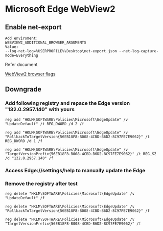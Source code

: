 # Microsoft Edge WebView2
## Enable net-export
    Add enviroment:
    WEBVIEW2_ADDITIONAL_BROWSER_ARGUMENTS
    Value:
    --log-net-log=%USERPROFILE%\Desktop\net-export.json --net-log-capture-mode=Everything

Refer document

[WebView2 browser flags](https://learn.microsoft.com/en-us/microsoft-edge/webview2/concepts/webview-features-flags?tabs=dotnetcsharp)


## Downgrade
### Add following registry and repace the Edge version "132.0.2957.140" with yours
    reg add "HKLM\SOFTWARE\Policies\Microsoft\EdgeUpdate" /v "UpdateDefault" /t REG_DWORD /d 2 /f

    reg add "HKLM\SOFTWARE\Policies\Microsoft\EdgeUpdate" /v "RollbackToTargetVersion{56EB18F8-B008-4CBD-B6D2-8C97FE7E9062}" /t REG_DWORD /d 1 /f

    reg add "HKLM\SOFTWARE\Policies\Microsoft\EdgeUpdate" /v "TargetVersionPrefix{56EB18F8-B008-4CBD-B6D2-8C97FE7E9062}" /t REG_SZ /d "132.0.2957.140" /f
### Access Edge://settings/help to manually update the Edge

### Remove the registry after test
    reg delete "HKLM\SOFTWARE\Policies\Microsoft\EdgeUpdate" /v "UpdateDefault" /f

    reg delete "HKLM\SOFTWARE\Policies\Microsoft\EdgeUpdate" /v "RollbackToTargetVersion{56EB18F8-B008-4CBD-B6D2-8C97FE7E9062}" /f

    reg delete "HKLM\SOFTWARE\Policies\Microsoft\EdgeUpdate" /v "TargetVersionPrefix{56EB18F8-B008-4CBD-B6D2-8C97FE7E9062}" /f